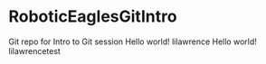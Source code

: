 # RoboticEaglesGitIntro
Git repo for Intro to Git session
Hello world! lilawrence
Hello world! lilawrencetest